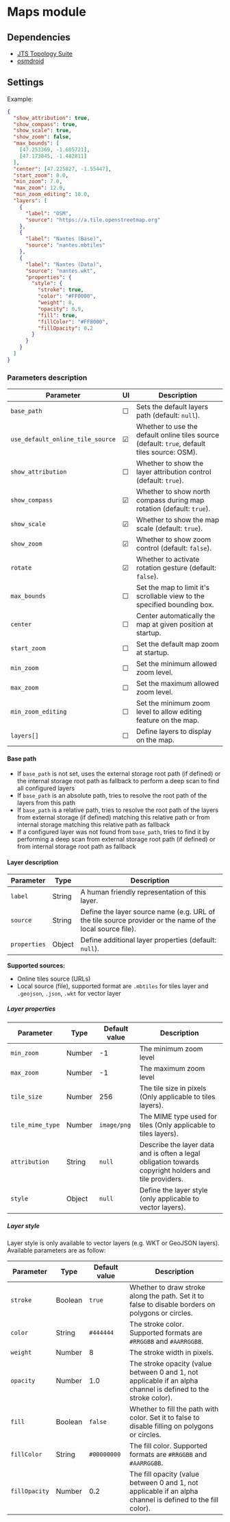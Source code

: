 # Maps module

## Dependencies

- [JTS Topology Suite](https://github.com/locationtech/jts)
- [osmdroid](https://github.com/osmdroid/osmdroid)

## Settings

Example:

```json
{
  "show_attribution": true,
  "show_compass": true,
  "show_scale": true,
  "show_zoom": false,
  "max_bounds": [
    [47.253369, -1.605721],
    [47.173845, -1.482811]
  ],
  "center": [47.225827, -1.55447],
  "start_zoom": 8.0,
  "min_zoom": 7.0,
  "max_zoom": 12.0,
  "min_zoom_editing": 10.0,
  "layers": [
    {
      "label": "OSM",
      "source": "https://a.tile.openstreetmap.org"
    },
    {
      "label": "Nantes (Base)",
      "source": "nantes.mbtiles"
    },
    {
      "label": "Nantes (Data)",
      "source": "nantes.wkt",
      "properties": {
        "style": {
          "stroke": true,
          "color": "#FF0000",
          "weight": 8,
          "opacity": 0.9,
          "fill": true,
          "fillColor": "#FF8000",
          "fillOpacity": 0.2
        }
      }
    }
  ]
}
```

### Parameters description

| Parameter                        | UI      | Description                                                                                  |
| -------------------------------- | ------- | -------------------------------------------------------------------------------------------- |
| `base_path`                      | &#9744; | Sets the default layers path (default: `null`).                                              |
| `use_default_online_tile_source` | &#9745; | Whether to use the default online tiles source (default: `true`, default tiles source: OSM). |
| `show_attribution`               | &#9744; | Whether to show the layer attribution control (default: `true`).                             |
| `show_compass`                   | &#9745; | Whether to show north compass during map rotation (default: `true`).                         |
| `show_scale`                     | &#9745; | Whether to show the map scale (default: `true`).                                             |
| `show_zoom`                      | &#9745; | Whether to show zoom control (default: `false`).                                             |
| `rotate`                         | &#9745; | Whether to activate rotation gesture (default: `false`).                                     |
| `max_bounds`                     | &#9744; | Set the map to limit it's scrollable view to the specified bounding box.                     |
| `center`                         | &#9744; | Center automatically the map at given position at startup.                                   |
| `start_zoom`                     | &#9744; | Set the default map zoom at startup.                                                         |
| `min_zoom`                       | &#9744; | Set the minimum allowed zoom level.                                                          |
| `max_zoom`                       | &#9744; | Set the maximum allowed zoom level.                                                          |
| `min_zoom_editing`               | &#9744; | Set the minimum zoom level to allow editing feature on the map.                              |
| `layers[]`                       | &#9744; | Define layers to display on the map.                                                         |

#### Base path

- If `base_path` is not set, uses the external storage root path (if defined) or the internal
  storage root path as fallback to perform a deep scan to find all configured layers
- If `base_path` is an absolute path, tries to resolve the root path of the layers from this path
- If `base_path` is a relative path, tries to resolve the root path of the layers from external
  storage (if defined) matching this relative path or from internal storage matching this relative
  path as fallback
- If a configured layer was not found from `base_path`, tries to find it by performing a deep scan
  from external storage root path (if defined) or from internal storage root path as fallback

#### Layer description

| Parameter    | Type   | Description                                                                                               |
| ------------ | ------ | --------------------------------------------------------------------------------------------------------- |
| `label`      | String | A human friendly representation of this layer.                                                            |
| `source`     | String | Define the layer source name (e.g. URL of the tile source provider or the name of the local source file). |
| `properties` | Object | Define additional layer properties (default: `null`).                                                     |

**Supported sources:**

- Online tiles source (URLs)
- Local source (file), supported format are `.mbtiles` for tiles layer and `.geojson`, `.json`,
  `.wkt` for vector layer

##### Layer properties

| Parameter        | Type   | Default value | Description                                                                                           |
| ---------------- | ------ | ------------- | ----------------------------------------------------------------------------------------------------- |
| `min_zoom`       | Number | -1            | The minimum zoom level                                                                                |
| `max_zoom`       | Number | -1            | The maximum zoom level                                                                                |
| `tile_size`      | Number | 256           | The tile size in pixels (Only applicable to tiles layers).                                            |
| `tile_mime_type` | Number | `image/png`   | The MIME type used for tiles (Only applicable to tiles layers).                                       |
| `attribution`    | String | `null`        | Describe the layer data and is often a legal obligation towards copyright holders and tile providers. |
| `style`          | Object | `null`        | Define the layer style (only applicable to vector layers).                                            |

##### Layer style

Layer style is only available to vector layers (e.g. WKT or GeoJSON layers). Available parameters
are as follow:

| Parameter     | Type    | Default value | Description                                                                                                    |
| ------------- | ------- | ------------- | -------------------------------------------------------------------------------------------------------------- |
| `stroke`      | Boolean | `true`        | Whether to draw stroke along the path. Set it to false to disable borders on polygons or circles.              |
| `color`       | String  | `#444444`     | The stroke color. Supported formats are `#RRGGBB` and `#AARRGGBB`.                                             |
| `weight`      | Number  | 8             | The stroke width in pixels.                                                                                    |
| `opacity`     | Number  | 1.0           | The stroke opacity (value between 0 and 1, not applicable if an alpha channel is defined to the stroke color). |
| `fill`        | Boolean | `false`       | Whether to fill the path with color. Set it to false to disable filling on polygons or circles.                |
| `fillColor`   | String  | `#00000000`   | The fill color. Supported formats are `#RRGGBB` and `#AARRGGBB`.                                               |
| `fillOpacity` | Number  | 0.2           | The fill opacity (value between 0 and 1, not applicable if an alpha channel is defined to the fill color).     |
